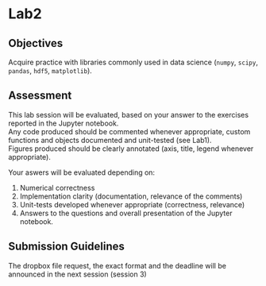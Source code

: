 # Lab2 

## Objectives 

Acquire practice with libraries commonly used in data science (`numpy`, `scipy`, `pandas`, `hdf5`, `matplotlib`).

## Assessment 

This lab session will be evaluated, based on your answer to the exercises reported in the Jupyter notebook.\
Any code produced should be commented whenever appropriate, custom functions and objects documented and unit-tested (see Lab1).\
Figures produced should be clearly annotated (axis, title, legend whenever appropriate).

Your aswers will be evaluated depending on:
1. Numerical correctness
2. Implementation clarity (documentation, relevance of the comments)
3. Unit-tests developed whenever appropriate (correctness, relevance)
4. Answers to the questions and overall presentation of the Jupyter notebook.

## Submission Guidelines

The dropbox file request, the exact format and the deadline will be announced in the next session (session 3)
